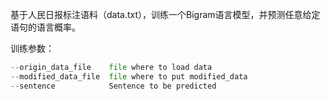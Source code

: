 基于人民日报标注语料（data.txt），训练一个Bigram语言模型，并预测任意给定语句的语言概率。

训练参数：

```python
--origin_data_file    file where to load data
--modified_data_file  file where to put modified_data
--sentence            Sentence to be predicted
```

